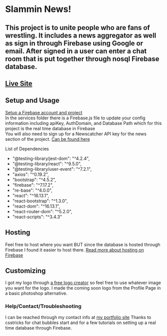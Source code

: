 # Slammin News!  

## This project is to unite people who are fans of wrestling. It includes a news aggregator as well as sign in through Firebase using Google or email. After signed in a user can enter a chat room that is put together through nosql Firebase database.  

## [Live Site](https://slammin-newz.web.app/)

## Setup and Usage  
[Setup a Firebase account and project](http://mariechatfield.com/tutorials/firebase/step1.html)  
In the services folder there is a Firebase.js file to update your config information including apiKey, AuthDomain, and Database Path which for this project is the real time database in Firebase  
You will also need to sign up for a Newscatcher API key for the news section of the project. [Can be found here](https://newscatcherapi.com/)  

List of Dependencies  
* "@testing-library/jest-dom": "^4.2.4",
* "@testing-library/react": "^9.5.0",
* "@testing-library/user-event": "^7.2.1",
* "axios": "^0.19.2",
* "bootstrap": "^4.5.2",
* "firebase": "^7.17.2",
* "re-base": "^4.0.0",
* "react": "^16.13.1",
* "react-bootstrap": "^1.3.0",
* "react-dom": "^16.13.1",
* "react-router-dom": "^5.2.0",
* "react-scripts": "^3.4.3"

## Hosting
Feel free to host where you want BUT since the database is hosted through Firebase I found it easier to host there. [Read more about hosting on Firebase](https://firebase.google.com/docs/hosting)  

## Customizing
I got my logo through [a free logo creator](https://logomakr.com/) so feel free to use whatever image you want for the logo. I made the coming soon logo from the Profile Page in a basic photoshop alternative.  

### Help/Contact/Troubleshooting
I can be reached through my contact info at [my portfolio site](zachdoll.com)
Thanks to csstricks for chat bubbles start and for a few tutorials on setting up a real time database through Firebase.
